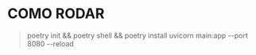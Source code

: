# COMO RODAR

> poetry init && poetry shell && poetry install 
> uvicorn main:app --port 8080 --reload
